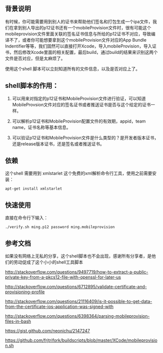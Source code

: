 
## 背景说明

有时候，你可能需要用到别人的证书来帮助他们签名和打包生成一个ipa文件，我们在拿到别人导出的p12证书还有一个mobileProvision文件时，很有可能这个mobileprovision文件里面关联的签名证书信息与所给的p12证书不对应，导致编译不了，或者你可能想要拿到这个mobileProvision文件对应的App Bundle Indentifier等等，我们固然可以直接打开Xcode，导入mobileProvision，导入证书，然后修改Xcode里面的相关配置，最后build，通过build的结果来识别这两个文件是否对应，但是太麻烦了。

使用这个shell 脚本可以立刻知道所有的文件信息，以及是否对应上了。

## shell脚本的作用：

1. 可以用来对指定的p12证书和MobileProvision文件进行验证，可以知道MobileProvsion文件对应的签名证书或者推送证书是否与这个给定的证书一样。

2. 可以解析p12证书和MobileProvision配置文件的有效期，appid，team name，证书名称等基本信息。

3. 可以验证p12证书和MobileProvision文件是什么类型的？是开发者版本证书，还是release版本证书，还是签名或者推送证书。

## 依赖

这个shell 需要用到 xmlstarlet 这个免费的xml解析命令行工具，使用之前需要安装：

    apt-get install xmlstarlet

## 快速使用

直接在命令行下输入：

    ./verify.sh ming.p12 password ming.mobileprovision

## 参考文档

如果没有网络上无私的分享，这个shell脚本也不会出现，感谢所有分享者，是他们的劳动促成了这个小小的shell工具脚本

<http://stackoverflow.com/questions/9497719/how-to-extract-a-public-private-key-from-a-pkcs12-file-with-openssl-for-later-us>

<http://stackoverflow.com/questions/6712895/validate-certificate-and-provisioning-profile>

<http://stackoverflow.com/questions/21116409/is-it-possible-to-get-data-from-the-certificate-ios-application-was-signed-with>

<http://stackoverflow.com/questions/6398364/parsing-mobileprovision-files-in-bash>

<https://gist.github.com/neonichu/2147247>

<https://github.com/frjtrifork/buildscripts/blob/master/XCode/mobileprovision.sh>